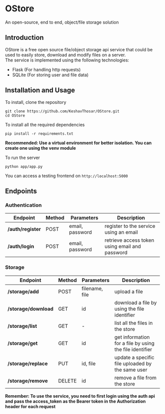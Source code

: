 # OStore
An open-source, end to end, object/file storage solution

## Introduction
OStore is a free open source file/object storage api service that could be used to easily store, download and modify files on a server.  
The service is implemented using the following technologies:   
- Flask (For handling http requests)
- SQLite (For storing user and file data)  

## Installation and Usage
To install, clone the repository
```
git clone https://github.com/KeshavThosar/OStore.git
cd OStore
```

To install all the required dependencies
```
pip install -r requirements.txt
```
**Recommended: Use a virtual environment for better isolation. You can create one using the venv module**

To run the server
```
python app/app.py
```

You can access a testing frontend on `http://localhost:5000`

## Endpoints
### Authentication
| Endpoint  | Method | Parameters | Description |
| --- | --- | --- |---  |
| **/auth/register**  |  POST |  email, password | register to the service using an email  |
| **/auth/login**  | POST | email, password  | retrieve access token using email and password |

### Storage

| Endpoint  | Method | Parameters | Description |
| --- | --- | --- |---  |
| **/storage/add** | POST | filename, file | upload a file |
| **/storage/download** | GET | id | download a file by using the file identifier |
| **/storage/list** | GET | - | list all the files in the store |
| **/storage/get** | GET | id |  get information for a file by using the file identifier |
| **/storage/replace** | PUT | id, file | update a specific file uploaded by the same user |
| **/storage/remove** | DELETE | id | remove a file from the store |

**Remember: To use the service, you need to first login using the auth api and pass the access_token as the Bearer token in the Authorization header for each request**
 
 

